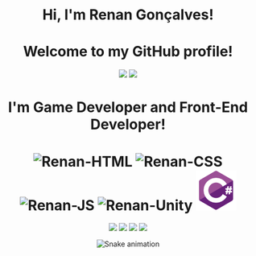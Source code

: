 <div align="center">

<h1 align="center" color="#0000ff" >Hi, I'm Renan Gonçalves</a>!</h1>


<h1 align="center">Welcome to my GitHub profile!</h1>

  <img width="50%" src="https://github-readme-stats.vercel.app/api?username=RenanGCV&show_icons=true&theme=tokyonight&include_all_commits=true&count_private=true"/>
  <img width="40%" src="https://github-readme-stats.vercel.app/api/top-langs/?username=RenanGCV&layout=compact&langs_count=1000&theme=tokyonight"/>

</div>

<div align="center">
  
   <h1 style="text-size: 20%"> I'm Game Developer and Front-End Developer! <h1>

  <img alt="Renan-HTML" height="80" width="80" src="https://upload.wikimedia.org/wikipedia/commons/thumb/3/38/HTML5_Badge.svg/2048px-HTML5_Badge.svg.png">
  <img alt="Renan-CSS" height="80" width="80" src="https://cdn-icons-png.flaticon.com/512/732/732190.png">
  <img alt="Renan-JS" height="80" width="80" src="https://logospng.org/download/javascript/logo-javascript-icon-1024.png">
  <img alt="Renan-Unity" height="80" width="80" src="https://cdn-icons-png.flaticon.com/512/5969/5969294.png">
  <img alt="Renan-Csharp" height="80" width="80" src="https://raw.githubusercontent.com/devicons/devicon/master/icons/csharp/csharp-original.svg">
  
</div>

<div align="center"> 

  
  <a href="https://instagram.com/rena.gcv" target="_blank"><img src="https://img.shields.io/badge/-Instagram-%23E4405F?style=for-the-badge&logo=instagram&logoColor=white" target="_blank"></a>
 <a href="https://discord.gg/PdMZRcRUDa" target="_blank"><img src="https://img.shields.io/badge/Discord-7289DA?style=for-the-badge&logo=discord&logoColor=white" target="_blank"></a> 
  <a href = "mailto:renan.gcv.contato@gmail.com"><img src="https://img.shields.io/badge/-Gmail-%23333?style=for-the-badge&logo=gmail&logoColor=white" target="_blank"></a>
  <a href="https://www.linkedin.com/in/renan-teodoro-lopes-gon%C3%A7alves-804014221/" target="_blank"><img src="https://img.shields.io/badge/-LinkedIn-%230077B5?style=for-the-badge&logo=linkedin&logoColor=white" target="_blank"></a> 
  
  <div>
  
![Snake animation](https://github.com/CassioJ2/CassioJ2/blob/output/github-contribution-grid-snake.svg)
 
 <div>
